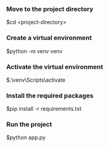 ### Move to the project directory

$cd \<project-directory\>

### Create a virtual environment

$python -m venv venv

### Activate the virtual environment

$.\venv\Scripts\activate

### Install the required packages

$pip install -r requirements.txt

### Run the project

$python app.py

